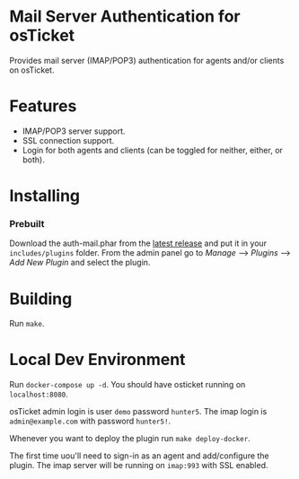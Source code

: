 Mail Server Authentication for osTicket
=====================================

Provides mail server (IMAP/POP3) authentication for agents and/or clients on osTicket.

Features
========
 - IMAP/POP3 server support.
 - SSL connection support.
 - Login for both agents and clients (can be toggled for neither, either, or both).

Installing
==========

### Prebuilt

Download the auth-mail.phar from the [latest release](https://github.com/kevinoconnor7/osTicket-auth-mail/releases/latest)
and put it in your `includes/plugins` folder. From the admin panel go to
*Manage* --> *Plugins* --> *Add New Plugin* and select the plugin.

Building
========

Run `make`.

Local Dev Environment
=====================

Run `docker-compose up -d`. You should have osticket running on `localhost:8080`.

osTicket admin login is user `demo` password `hunter5`. The imap login is `admin@example.com` with password `hunter5!`.

Whenever you want to deploy the plugin run `make deploy-docker`.

The first time uou'll need to sign-in as an agent and add/configure the plugin. The imap server will be running on `imap:993` with SSL enabled.
